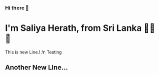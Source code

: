 ### Hi there 👋
# **I'm Saliya Herath, from Sri Lanka** 🤗🤗🤗

This is new Line.!
/n Testing
## Another New LIne...
<!--
**npsaliya/npsaliya** is a ✨ _special_ ✨ repository because its `README.md` (this file) appears on your GitHub profile.

Here are some ideas to get you started:

- 🔭 I’m currently working on ...
- 🌱 I’m currently learning ...
- 👯 I’m looking to collaborate on ...
- 🤔 I’m looking for help with ...
- 💬 Ask me about ...
- 📫 How to reach me: ...
- 😄 Pronouns: ...
- ⚡ Fun fact: ...
-->

